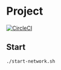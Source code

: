 # Project
[![CircleCI](https://circleci.com/gh/sumrid/project.svg?style=svg&circle-token=cbaffc65d87b8510aa96e562e98809d08ff981f7)](https://circleci.com/gh/sumrid/project)

## Start
`./start-network.sh`